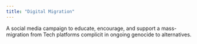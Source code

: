 ```yaml
---
title: "Digital Migration"
---
```


A social media campaign to educate, encourage, and support a mass-migration from Tech platforms complicit in ongoing genocide to alternatives.
